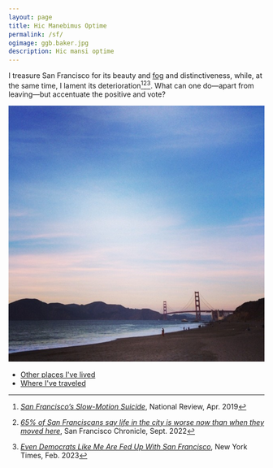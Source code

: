 ```yaml
---
layout: page
title: Hic Manebimus Optime
permalink: /sf/
ogimage: ggb.baker.jpg
description: Hic mansi optime
---
```

I treasure San Francisco for its beauty and <a href="/fog">fog</a> and distinctiveness, while, at the same time, I lament its deterioration[^1][^2][^3]. What can one do—apart from leaving—but accentuate the positive and vote?

[^1]: *<a href="https://www.nationalreview.com/2019/04/san-francisco-decline-failed-government-policies/" target="_blank">San Francisco’s Slow-Motion Suicide</a>*, National Review, Apr. 2019

[^2]: *<a href="https://www.sfchronicle.com/sf/article/sfnext-poll-decline-17436506.php" target="_blank">65% of San Franciscans say life in the city is worse now than when they moved here</a>*, San Francisco Chronicle, Sept. 2022

[^3]: *<a href="https://www.nytimes.com/2023/02/26/opinion/san-francisco-democrats-board-of-supervisors.html" target="_blank">Even Democrats Like Me Are Fed Up With San Francisco</a>*, New York Times, Feb. 2023

![Golden Gate Bridge from Baker Beach](/assets/og/ggb.baker.jpg)

- [Other places I've lived](/abodes/)
- [Where I've traveled](/travels/)